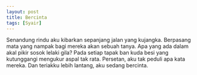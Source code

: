 ```yaml
---
layout: post
title: Bercinta
tags: [Syair]
---
```


Senandung rindu aku kibarkan sepanjang jalan yang kujangka.
Berpasang mata yang nampak bagi mereka akan sebuah tanya.
Apa yang ada dalam akal pikir sosok lelaki gila?
Pada setiap tapak ban kuda besi yang kutunggangi mengukur aspal tak rata.
Persetan, aku tak peduli apa kata mereka.
Dan teriakku lebih lantang, aku sedang bercinta.